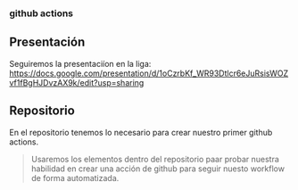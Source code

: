 ### github actions
## Presentación
Seguiremos la presentaciíon en la liga: https://docs.google.com/presentation/d/1oCzrbKf_WR93Dtlcr6eJuRsisWOZvf1fBgHJDvzAX9k/edit?usp=sharing
## Repositorio
En el repositorio tenemos lo necesario para crear nuestro primer github actions.
> Usaremos los elementos dentro del repositorio paar probar nuestra habilidad en crear una acción de github para seguir nuesto workflow de forma automatizada.
